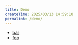 ```yaml
---
title: Demo
createTime: 2025/03/13 14:59:10
permalink: /demo/
---
```


- [bar](./bar.md)
- [foo](./foo.md)
